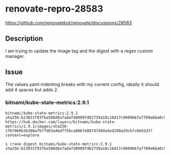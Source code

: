 # renovate-repro-28583
https://github.com/renovatebot/renovate/discussions/28583

## Description

I am trying to update the image tag and the digest with a regex custom manager.

## Issue

The values.yaml indenting breaks with my current config, ideally it should add 4 spaces but adds 2.

### bitnami/kube-state-metrics:2.9.1

```
bitnami/kube-state-metrics:2.9.1
sha256:b23831f93fba580d6a7adafd09897d62739a18c16417c9609b67a7789e6ba0c5
https://hub.docker.com/layers/bitnami/kube-state-metrics/2.9.1/images/sha256-1f67066b3b386afb7fd83a4bdff5bca0067e08747d49a5ed280a29cbfc0dd2d3?context=explore
```

```
❯ crane digest bitnami/kube-state-metrics:2.9.1
sha256:b23831f93fba580d6a7adafd09897d62739a18c16417c9609b67a7789e6ba0c5
```
